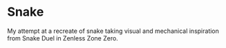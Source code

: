 # Snake
My attempt at a recreate of snake taking visual and mechanical inspiration from Snake Duel in Zenless Zone Zero.